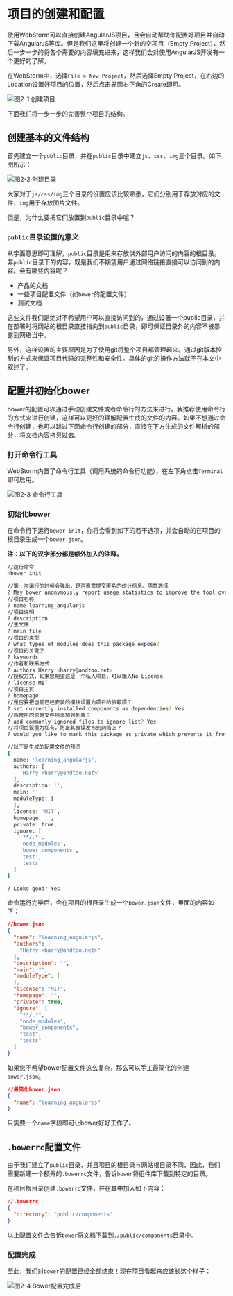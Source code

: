 # 项目的创建和配置

使用WebStorm可以直接创建AngularJS项目，且会自动帮助你配置好项目并自动下载AngularJS等库。但是我们这里将创建一个新的空项目（Empty Project），然后一步一步的将各个需要的内容填充进来，这样我们会对使用AngularJS开发有一个更好的了解。

在WebStorm中，选择`File > New Project`，然后选择Empty Project，在右边的Location设置好项目的位置，然后点击界面右下角的Create即可。

![图2-1 创建项目](./pic/0201_create_project.png)

下面我们将一步一步的完善整个项目的结构。

## 创建基本的文件结构

首先建立一个`public`目录，并在`public`目录中建立`js`、`css`、`img`三个目录。如下图所示：

![图2-2 创建目录](./pic/0202_empty_project.png)

大家对于`js/css/img`三个目录的设置应该比较熟悉，它们分别用于存放对应的文件，`img`用于存放图片文件。

但是，为什么要把它们放置到`public`目录中呢？

### `public`目录设置的意义

从字面意思即可理解，`public`目录是用来存放供外部用户访问的内容的根目录。非`public`目录下的内容，既是我们不期望用户通过网络链接直接可以访问到的内容。会有哪些内容呢？

- 产品的文档
- 一些项目配置文件（如`bower`的配置文件）
- 测试文档

这些文件我们是绝对不希望用户可以直接访问到的，通过设置一个public目录，并在部署时将网站的根目录直接指向到`public`目录，即可保证目录外的内容不被暴露到网络当中。

另外，这样设置的主要原因是为了使用git将整个项目都管理起来。通过git版本控制的方式来保证项目代码的完整性和安全性。具体的git的操作方法就不在本文中叙述了。

## 配置并初始化bower

bower的配置可以通过手动创建文件或者命令行的方法来进行。我推荐使用命令行的方式来进行创建，这样可以更好的理解配置生成的文件的内容。如果不想通过命令行创建，也可以跳过下面命令行创建的部分，直接在下方生成的文件解析的部分，将文档内容拷贝过去。

### 打开命令行工具

WebStorm内置了命令行工具（调用系统的命令行功能），在左下角点击`Terminal`即可启用。

![图2-3 命令行工具](./pic/0203_terminal.png)

### 初始化bower

在命令行下运行`bower init`，你将会看到如下的若干选项，并会自动的在项目的根目录生成一个`bower.json`。

**注：以下的汉字部分都是额外加入的注释。**

```bash
//运行命令
>bower init

//第一次运行的时候会弹出，是否愿意提交匿名的统计信息。随意选择
? May bower anonymously report usage statistics to improve the tool over time? Yes
//项目名称
? name learning_angularjs
//项目说明
? description
//主文件
? main file
//项目的类型
? what types of modules does this package expose?
//项目的关键字
? keywords
//作者和联系方式
? authors Harry <harry@andtoo.net>
//授权方式，如果您期望这是一个私人项目，可以输入No License
? license MIT
//项目主页
? homepage
//是否要把当前已经安装的模块设置为项目的依赖项？
? set currently installed components as dependencies? Yes
//将常用的忽略文件项添加到列表？
? add commonly ignored files to ignore list? Yes
//将项目设置为私有，防止其被误发布到网络上？
? would you like to mark this package as private which prevents it from being accidentally published to the registry? Yes

//以下是生成的配置文件的预览
{
  name: 'learning_angularjs',
  authors: [
    'Harry <harry@andtoo.net>'
  ],
  description: '',
  main: '',
  moduleType: [
  ],
  license: 'MIT',
  homepage: '',
  private: true,
  ignore: [
    '**/.*',
    'node_modules',
    'bower_components',
    'test',
    'tests'
  ]
}

? Looks good? Yes
```

命令运行完毕后，会在项目的根目录生成一个`bower.json`文件，里面的内容如下：

```json
//bower.json
{
  "name": "learning_angularjs",
  "authors": [
    "Harry <harry@andtoo.net>"
  ],
  "description": "",
  "main": "",
  "moduleType": [
  ],
  "license": "MIT",
  "homepage": "",
  "private": true,
  "ignore": [
    "**/.*",
    "node_modules",
    "bower_components",
    "test",
    "tests"
  ]
}
```

如果您不希望bower配置文件这么复杂，那么可以手工最简化的创建`bower.json`。

```json
//最简化bower.json
{
  "name": "learning_angularjs"
}
```

只需要一个`name`字段即可让bower好好工作了。

## `.bowerrc`配置文件

由于我们建立了`public`目录，并且项目的根目录与网站根目录不同，因此，我们需要新建一个额外的`.bowerrc`文件，告诉`bower`将组件库下载到特定的目录。

在项目根目录创建`.bowerrc`文件，并在其中加入如下内容：

```json
//.bowerrc
{
  "directory": "public/components"
}
```

以上配置文件会告诉`bower`将文档下载到`./public/components`目录中。

### 配置完成

至此，我们对`bower`的配置已经全部结束！现在项目看起来应该长这个样子：

![图2-4 Bower配置完成后](./pic/0204_bower.png)
